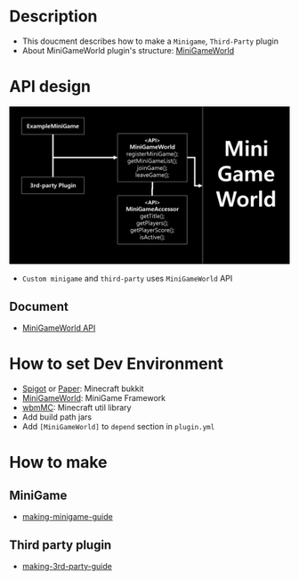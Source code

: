 # Description
- This doucment describes how to make a `Minigame`, `Third-Party` plugin
- About MiniGameWorld plugin's structure: [MiniGameWorld]



# API design
<!-- <img src="api-design.png" width="49.5%"></img> -->
![](api-design.png)
- `Custom minigame` and `third-party` uses `MiniGameWorld` API
## Document
- [MiniGameWorld API](https://worldbiomusic.github.io/MiniGameWorld/)



# How to set Dev Environment
- [Spigot] or [Paper]: Minecraft bukkit
- [MiniGameWorld]: MiniGame Framework
- [wbmMC]: Minecraft util library
- Add build path jars
- Add `[MiniGameWorld]` to `depend` section in `plugin.yml`



# How to make
## MiniGame
- [making-minigame-guide](making-minigame-guide.md)

## Third party plugin
- [making-3rd-party-guide](making-3rd-party-guide.md)



[Spigot]: https://getbukkit.org/download/spigot
[Paper]: https://papermc.io/
[MiniGameWorld]: https://github.com/worldbiomusic/MiniGameWorld/releases
[wbmMC]: https://github.com/worldbiomusic/wbmMC/releases
[Paper API]: https://papermc.io/javadocs/paper/1.16/index.html?overview-summary.html
